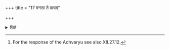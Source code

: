 +++
title = "17 मनसा ते वाचम्"

+++

<details><summary>थिते</summary>

17. The Adhvaryu says to the Hotr̥, "With mind I respond to your recitation."[^1]  

[^1]: For the response of the Adhvaryu see also XII.27.12.  
</details>
